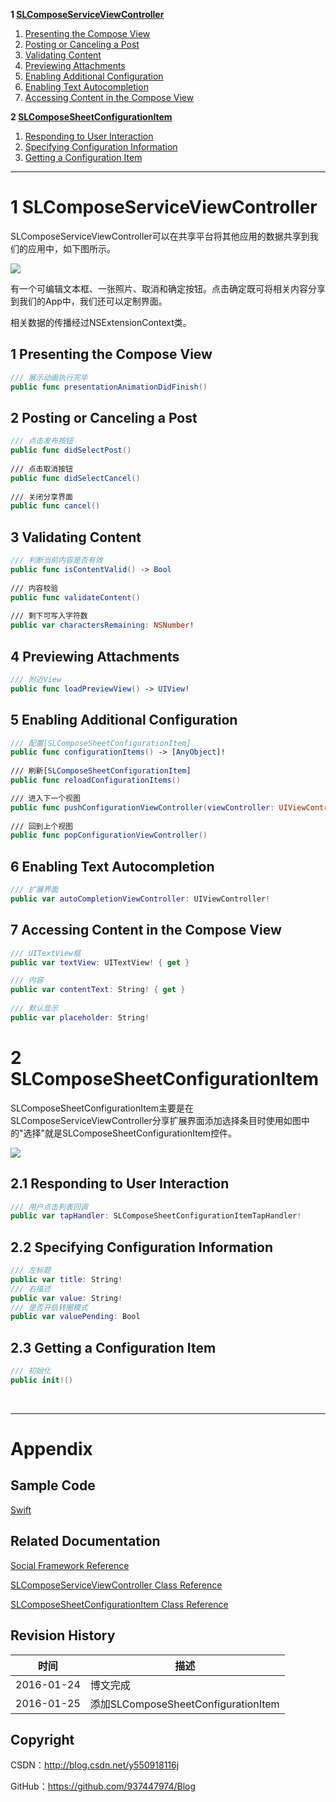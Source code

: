**1 [SLComposeServiceViewController](#1)**

1. [Presenting the Compose View](#1.1)
2. [Posting or Canceling a Post](#1.2)
3. [Validating Content](#1.3)
4. [Previewing Attachments](#1.4)
5. [Enabling Additional Configuration](#1.5)
6. [Enabling Text Autocompletion](#1.6)
7. [Accessing Content in the Compose View](#1.7)

**2 [SLComposeSheetConfigurationItem](#2)**

1. [Responding to User Interaction](#2.1)
2. [Specifying Configuration Information](#2.2)
3. [Getting a Configuration Item](#2.3)

----

# <a id="1">1 SLComposeServiceViewController

SLComposeServiceViewController可以在共享平台将其他应用的数据共享到我们的应用中，如下图所示。

![](https://raw.githubusercontent.com/937447974/Blog/master/Resources/2016012402.jpg)

有一个可编辑文本框、一张照片、取消和确定按钮。点击确定既可将相关内容分享到我们的App中，我们还可以定制界面。

相关数据的传播经过NSExtensionContext类。

## <a id="1.1">1 Presenting the Compose View

```swift
/// 展示动画执行完毕
public func presentationAnimationDidFinish()
```

## <a id="1.2">2 Posting or Canceling a Post

```swift
/// 点击发布按钮
public func didSelectPost()
    
/// 点击取消按钮
public func didSelectCancel()
    
/// 关闭分享界面
public func cancel()
```

## <a id="1.3">3 Validating Content

```swift
/// 判断当前内容是否有效
public func isContentValid() -> Bool
    
/// 内容校验
public func validateContent()
    
/// 剩下可写入字符数
public var charactersRemaining: NSNumber!
```

## <a id="1.4">4 Previewing Attachments

```swift
/// 附近View
public func loadPreviewView() -> UIView!
```

## <a id="1.5">5 Enabling Additional Configuration

```swift
/// 配置[SLComposeSheetConfigurationItem]
public func configurationItems() -> [AnyObject]!
    
/// 刷新[SLComposeSheetConfigurationItem]
public func reloadConfigurationItems()

/// 进入下一个视图
public func pushConfigurationViewController(viewController: UIViewController!)
    
/// 回到上个视图
public func popConfigurationViewController()
```

## <a id="1.6">6 Enabling Text Autocompletion

```swift
/// 扩展界面
public var autoCompletionViewController: UIViewController!
```

## <a id="1.7">7 Accessing Content in the Compose View

```swift
/// UITextView框
public var textView: UITextView! { get }

/// 内容
public var contentText: String! { get }
    
/// 默认显示
public var placeholder: String!
```

# <a id="2">2 SLComposeSheetConfigurationItem

SLComposeSheetConfigurationItem主要是在SLComposeServiceViewController分享扩展界面添加选择条目时使用如图中的"选择"就是SLComposeSheetConfigurationItem控件。

![](https://raw.githubusercontent.com/937447974/Blog/master/Resources/2016012501.jpg)

## <a id="2.1">2.1 Responding to User Interaction

```swift
/// 用户点击列表回调
public var tapHandler: SLComposeSheetConfigurationItemTapHandler!
```

## <a id="2.2">2.2 Specifying Configuration Information

```swift
/// 左标题
public var title: String!
/// 右描述
public var value: String!
/// 是否开启转圈模式
public var valuePending: Bool
```

## <a id="2.3">2.3 Getting a Configuration Item

```swift
/// 初始化
public init!()
```

&#160;

----------

# Appendix

## Sample Code

[Swift](https://github.com/937447974/Swift)

## Related Documentation

[Social Framework Reference](https://developer.apple.com/library/ios/documentation/Social/Reference/Social_Framework/index.html)

[SLComposeServiceViewController Class Reference](https://developer.apple.com/library/ios/documentation/Social/Reference/SLComposeServiceViewController_Class/index.html)

[SLComposeSheetConfigurationItem Class Reference](https://developer.apple.com/library/ios/documentation/Social/Reference/SLComposeSheetConfigurationItem_Class/index.html)

## Revision History

| 时间 | 描述 |
| ---- | ---- |
| 2016-01-24 | 博文完成 |
| 2016-01-25 | 添加SLComposeSheetConfigurationItem |

## Copyright

CSDN：http://blog.csdn.net/y550918116j

GitHub：https://github.com/937447974/Blog